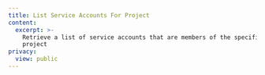 ```yaml
---
title: List Service Accounts For Project
content:
  excerpt: >-
    Retrieve a list of service accounts that are members of the specified
    project
privacy:
  view: public
---
```


